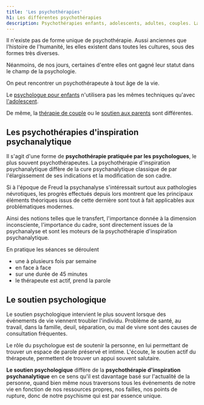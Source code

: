 ```yaml
---
title: 'Les psychothérapies'
h1: Les différentes psychothérapies
description: Psychothérapies enfants, adolescents, adultes, couples. Laure Meslé-Yaakoubi, psychologue et psychothérapeute à Montpellier. Enfants, adultes, adolescents.
---
```

 
Il n'existe pas de forme unique de psychothérapie. Aussi anciennes que l'histoire de l'humanité, les elles existent dans
toutes les cultures, sous des formes très diverses.

Néanmoins, de nos jours, certaines d'entre elles ont gagné leur statut dans le champ de la psychologie.

On peut rencontrer un psychothérapeute à tout âge de la vie.

Le [psychologue pour enfants](https://montpellier-psychologue.pro/psychologue-enfants-montpellier/) n'utilisera pas
les mêmes techniques qu'avec [l'adolescent](https://montpellier-psychologue.pro/psychologue-enfants-montpellier/).

De même, la [thérapie de couple](https://montpellier-psychologue.pro/therapie-couple-montpellier/)  ou le [soutien
aux parents](https://montpellier-psychologue.pro/soutien-parentalite/) sont différentes.

## Les psychothérapies d'inspiration psychanalytique

Il s'agit d'une forme de **psychothérapie pratiquée par les psychologues**, le plus souvent psychothérapeutes. La
psychothérapie d'inspiration psychanalytique diffère de la cure psychanalytique classique de par l'élargissement de ses
indications et la modification de son cadre.

Si à l'époque de Freud la psychanalyse s'intéressait surtout aux pathologies névrotiques, les progrès effectués depuis
lors montrent que les principaux éléments théoriques issus de cette dernière sont tout à fait applicables aux
problématiques modernes.

Ainsi des notions telles que le transfert, l'importance donnée à la dimension inconsciente, l'importance du cadre, sont
directement issues de la psychanalyse et sont les moteurs de la psychothérapie d'inspiration psychanalytique.

En pratique les séances se déroulent

- une à plusieurs fois par semaine
- en face à face
- sur une durée de 45 minutes
- le thérapeute est actif, prend la parole

## Le soutien psychologique

Le soutien psychologique intervient le plus souvent lorsque des événements de vie viennent troubler l'individu. Problème
de santé, au travail, dans la famille, deuil, séparation, ou mal de vivre sont des causes de consultation fréquentes.

Le rôle du psychologue est de soutenir la personne, en lui permettant de trouver un espace de parole préservé et intime.
L'écoute, le soutien actif du thérapeute, permettent de trouver un appui souvent salutaire.

**Le soutien psychologique** diffère de la **psychothérapie d'inspiration psychanalytique** en ce sens qu'il est
davantage basé sur l'actualité de la personne, quand bien même nous traversons tous les événements de notre vie en
fonction de nos ressources propres, nos failles, nos points de rupture, donc de notre psychisme qui est par essence
unique.

